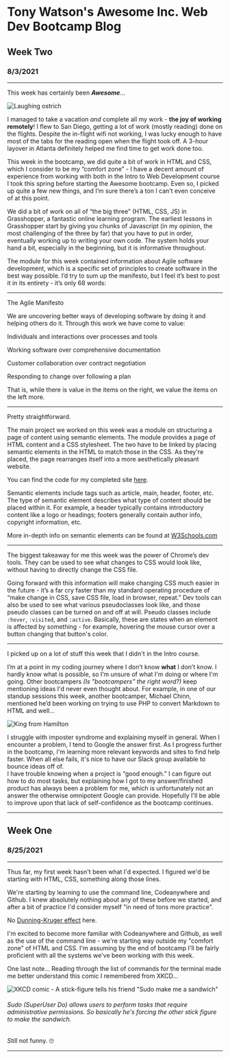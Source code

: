 # **Tony Watson's Awesome Inc. Web Dev Bootcamp Blog**
 

## Week Two
### 8/3/2021

---

This week has certainly been __*Awesome*__… 

![Laughing ostrich](https://i.gifer.com/cxP.gif)

I managed to take a vacation *and* complete all my work - **the joy of working remotely**! I flew to San Diego, getting a lot of work (mostly reading) done on the flights.  Despite the in-flight wifi not working, I was lucky enough to have most of the tabs for the reading open when the flight took off. A 3-hour layover in Atlanta definitely helped me find time to get work done too.

This week in the bootcamp, we did quite a bit of work in HTML and CSS, which I consider to be my “comfort zone” - I have a decent amount of experience from working with both in the Intro to Web Development course I took this spring before starting the Awesome bootcamp. Even so, I picked up quite a few new things, and I’m sure there’s a ton I can’t even conceive of at this point.

We did a bit of work on all of “the big three” (HTML, CSS, JS) in Grasshopper, a fantastic online learning program. The earliest lessons in Grasshopper start by giving you chunks of Javascript (in my opinion, the most challenging of the three by far) that you have to put in order, eventually working up to writing your own code. The system holds your hand a bit, especially in the beginning, but it is informative throughout. 

The module for this week contained information about Agile software development, which is a specific set of principles to create software in the best way possible.
I’d try to sum up the manifesto, but I feel it’s best to post it in its entirety - it’s only 68 words:

---

The Agile Manifesto

We are uncovering better ways of developing software by doing it and helping others do it. Through this work we have come to value:

Individuals and interactions over processes and tools

Working software over comprehensive documentation

Customer collaboration over contract negotiation

Responding to change over following a plan

That is, while there is value in the items on the right, we value the items on the left more.

---

Pretty straightforward. 

The main project we worked on this week was a module on structuring a page of content using semantic elements. The module provides a page of HTML content and a CSS stylesheet. The two have to be linked by placing semantic elements in the HTML to match those in the CSS. As they're placed, the page rearranges itself into a more aesthetically pleasant website.

You can find the code for my completed site [here](https://github.com/tonybwatson/birdwatching).

Semantic elements include tags such as article, main, header, footer, etc. The type of semantic element describes what type of content should be placed within it. For example, a header typically contains introductory content like a logo or headings; footers generally contain author info, copyright information, etc. 

More in-depth info on semantic elements can be found at [W3Schools.com](https://www.w3schools.com/html/html5_semantic_elements.asp)

---

The biggest takeaway for me this week was the power of Chrome’s dev tools. They can be used to see what changes to CSS would look like, without having to directly change the CSS file. 

Going forward with this information will make changing CSS much easier in the future - it’s a far cry faster than my standard operating procedure of “make change in CSS, save CSS file, load in browser, repeat.” 
Dev tools can also be used to see what various pseudoclasses look like, and those pseudo classes can be turned on and off at will. Pseudo classes include ```:hover```, ```:visited```, and ```:active```. Basically, these are states when an element is affected by something - for example, hovering the mouse cursor over a button changing that button's color.

---

I picked up on a lot of stuff this week that I didn't in the Intro course.

I’m at a point in my coding journey where I don’t know **what** I don’t know. I hardly know what is possible, so I’m unsure of what I'm doing or where I'm going. Other bootcampers *(Is "bootcampers" the right word?)* keep mentioning ideas I'd never even thought about. For example, in one of our standup sessions this week, another bootcamper, Michael Chinn, mentioned he’d been working on trying to use PHP to convert Markdown to HTML and well...

![King from Hamilton](https://c.tenor.com/NVNbYh4AtM8AAAAC/hamilton-king-george.gif)

I struggle with imposter syndrome and explaining myself in general. 
When I encounter a problem, I tend to Google the answer first.  As I progress further in the bootcamp, I'm learning more relevant keywords and sites to find help faster.  When all else fails, it's nice to have our Slack group available to bounce ideas off of.  
I have trouble knowing when a project is “good enough.” I can figure out how to do most tasks, but explaining how I got to my answer/finished product has always been a problem for me, which is unfortunately not an answer the otherwise omnipotent Google can provide. Hopefully I'll be able to improve upon that lack of self-confidence as the bootcamp continues.

---

## Week One
### 8/25/2021

---

Thus far, my first week hasn't been what I'd expected. I figured we'd be starting with HTML, CSS, something along those lines. 

We're starting by learning to use the command line, Codeanywhere and Github. I knew absolutely nothing about any of these before we started, and after a bit of practice I'd consider myself "in need of tons more practice". 

No [Dunning-Kruger effect](https://en.wikipedia.org/wiki/Dunning%E2%80%93Kruger_effect) here. 

I'm excited to become more familiar with Codeanywhere and Github, as well as the use of the command line - we're starting way outside my "comfort zone" of HTML and CSS.
I'm assuming by the end of bootcamp I'll be fairly proficient with all the systems we've been working with this week.

One last note... Reading through the list of commands for the terminal made me better understand this comic I remembered from XKCD...

![XKCD comic - A stick-figure tells his friend "Sudo make me a sandwich"](https://imgs.xkcd.com/comics/sandwich.png)
###### Sudo (SuperUser Do) allows users to perform tasks that require administrative permissions. So basically he's forcing the other stick figure to make the sandwich.

*Still* not funny. 🙄

---